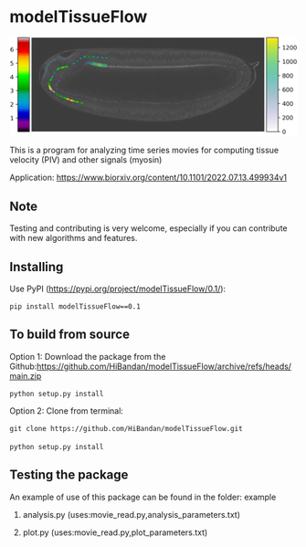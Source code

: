 # modelTissueFlow

![alt text](https://github.com/HiBandan/modelTissueFlow/blob/main/logo/logoModelTissueFlow.png)


This is a program for analyzing time series movies for computing tissue velocity (PIV) and other signals (myosin)

Application: https://www.biorxiv.org/content/10.1101/2022.07.13.499934v1

## Note

Testing and contributing is very welcome, especially if you can contribute with new algorithms and features.

## Installing

Use PyPI (<https://pypi.org/project/modelTissueFlow/0.1/>):

    pip install modelTissueFlow==0.1

## To build from source

Option 1: Download the package from the Github:https://github.com/HiBandan/modelTissueFlow/archive/refs/heads/main.zip

    python setup.py install 
    
Option 2: Clone from terminal: 

    git clone https://github.com/HiBandan/modelTissueFlow.git

    python setup.py install 

## Testing the package

An example of use of this package can be found in the folder: example 

1. analysis.py (uses:movie_read.py,analysis_parameters.txt)

3. plot.py (uses:movie_read.py,plot_parameters.txt)
